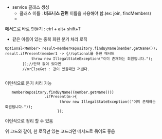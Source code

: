 - service 클래스 생성
  - 클래스 이름 : **비즈니스 관련** 이름을 사용해야 함.(ex: join, findMembers)
  - ​



메서드로 바로 만들기 : ctrl + alt+ shift+T

- 같은 이름이 있는 중복 회원 분기 처리 로직

```
Optional<Member> result=memberRepository.findByName(member.getName());
result.ifPresent(member1 -> {//optional를 통한 메서드
            throw new IllegalStateException("이미 존재하는 회원입니다.");
        });//만약 값이 있다면
        //orElseGet : 값이 있을때만 꺼낸다.
       
```

이런식으로 분기 처리 가능

```
   memberRepository.findByName((member.getName()))
                  .ifPresent(m->{
                         throw new IllegalStateException(("이미 존재하는 회원입니다."));
                        });
```

이런식으로 정리 할 수 있음

위 코드와 같이, 한 로직만 있는 코드라면 메서드로 묶어도 좋음

```

```


